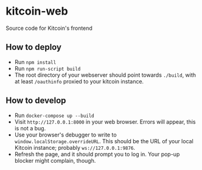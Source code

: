 # kitcoin-web
Source code for Kitcoin's frontend

## How to deploy
* Run `npm install`
* Run `npm run-script build`
* The root directory of your webserver should point towards `./build`, with at least `/oauthinfo` proxied to your kitcoin instance.

## How to develop
* Run `docker-compose up --build`
* Visit `http://127.0.0.1:8000` in your web browser. Errors will appear, this is not a bug.
* Use your browser's debugger to write to `window.localStorage.overrideURL`. This should be the URL of your local Kitcoin instance; probably `ws://127.0.0.1:9876`.
* Refresh the page, and it should prompt you to log in. Your pop-up blocker might complain, though.
